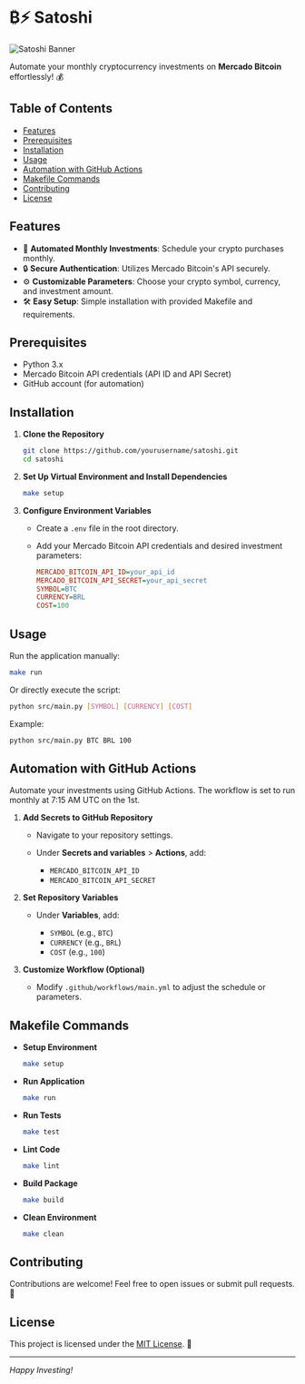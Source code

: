 # ₿⚡ Satoshi

![Satoshi Banner](https://github.com/lucianoayres/satoshi/blob/main/images/banner_satoshi_optimizaed.png?raw=true)

Automate your monthly cryptocurrency investments on **Mercado Bitcoin** effortlessly! 💰

## Table of Contents

-   [Features](#features)
-   [Prerequisites](#prerequisites)
-   [Installation](#installation)
-   [Usage](#usage)
-   [Automation with GitHub Actions](#automation-with-github-actions)
-   [Makefile Commands](#makefile-commands)
-   [Contributing](#contributing)
-   [License](#license)

## Features

-   📅 **Automated Monthly Investments**: Schedule your crypto purchases monthly.
-   🔒 **Secure Authentication**: Utilizes Mercado Bitcoin's API securely.
-   ⚙️ **Customizable Parameters**: Choose your crypto symbol, currency, and investment amount.
-   🛠️ **Easy Setup**: Simple installation with provided Makefile and requirements.

## Prerequisites

-   Python 3.x
-   Mercado Bitcoin API credentials (API ID and API Secret)
-   GitHub account (for automation)

## Installation

1. **Clone the Repository**

    ```bash
    git clone https://github.com/yourusername/satoshi.git
    cd satoshi
    ```

2. **Set Up Virtual Environment and Install Dependencies**

    ```bash
    make setup
    ```

3. **Configure Environment Variables**

    - Create a `.env` file in the root directory.
    - Add your Mercado Bitcoin API credentials and desired investment parameters:

        ```ini
        MERCADO_BITCOIN_API_ID=your_api_id
        MERCADO_BITCOIN_API_SECRET=your_api_secret
        SYMBOL=BTC
        CURRENCY=BRL
        COST=100
        ```

## Usage

Run the application manually:

```bash
make run
```

Or directly execute the script:

```bash
python src/main.py [SYMBOL] [CURRENCY] [COST]
```

Example:

```bash
python src/main.py BTC BRL 100
```

## Automation with GitHub Actions

Automate your investments using GitHub Actions. The workflow is set to run monthly at 7:15 AM UTC on the 1st.

1. **Add Secrets to GitHub Repository**

    - Navigate to your repository settings.
    - Under **Secrets and variables** > **Actions**, add:

        - `MERCADO_BITCOIN_API_ID`
        - `MERCADO_BITCOIN_API_SECRET`

2. **Set Repository Variables**

    - Under **Variables**, add:

        - `SYMBOL` (e.g., `BTC`)
        - `CURRENCY` (e.g., `BRL`)
        - `COST` (e.g., `100`)

3. **Customize Workflow (Optional)**

    - Modify `.github/workflows/main.yml` to adjust the schedule or parameters.

## Makefile Commands

-   **Setup Environment**

    ```bash
    make setup
    ```

-   **Run Application**

    ```bash
    make run
    ```

-   **Run Tests**

    ```bash
    make test
    ```

-   **Lint Code**

    ```bash
    make lint
    ```

-   **Build Package**

    ```bash
    make build
    ```

-   **Clean Environment**

    ```bash
    make clean
    ```

## Contributing

Contributions are welcome! Feel free to open issues or submit pull requests. 🤝

## License

This project is licensed under the [MIT License](LICENSE). 📄

---

_Happy Investing!_
